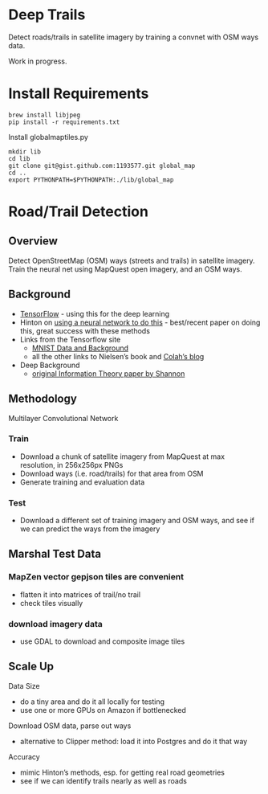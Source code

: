 # Deep Trails

Detect roads/trails in satellite imagery by training a convnet with OSM ways data.

Work in progress.

# Install Requirements

    brew install libjpeg
    pip install -r requirements.txt 

Install globalmaptiles.py

    mkdir lib
    cd lib
    git clone git@gist.github.com:1193577.git global_map
    cd ..
    export PYTHONPATH=$PYTHONPATH:./lib/global_map

# Road/Trail Detection

## Overview

Detect OpenStreetMap (OSM) ways (streets and trails) in satellite imagery. Train the neural net using MapQuest open imagery, and an OSM ways.

## Background

* [TensorFlow](https://www.tensorflow.org/) - using this for the deep learning
* Hinton on [using a neural network to do this](http://citeseerx.ist.psu.edu/viewdoc/download?doi=10.1.1.232.1679&rep=rep1&type=pdf) - best/recent paper on doing this, great success with these methods
* Links from the Tensorflow site
    * [MNIST Data and Background](http://yann.lecun.com/exdb/mnist/)
    * all the other links to Nielsen’s book and [Colah’s blog](http://colah.github.io/posts/2015-08-Backprop/)
* Deep Background
    * [original Information Theory paper by Shannon](http://worrydream.com/refs/Shannon%20-%20A%20Mathematical%20Theory%20of%20Communication.pdf)


## Methodology

Multilayer Convolutional Network

### Train

* Download a chunk of satellite imagery from MapQuest at max resolution, in 256x256px PNGs
* Download ways (i.e. road/trails) for that area from OSM 
* Generate training and evaluation data

### Test 

* Download a different set of training imagery and OSM ways, and see if we can predict the ways from the imagery

## Marshal Test Data

### MapZen vector gepjson tiles are convenient

* flatten it into matrices of trail/no trail
* check tiles visually 

### download imagery data

* use GDAL to download and composite image tiles

## Scale Up

Data Size

* do a tiny area and do it all locally for testing
* use one or more GPUs on Amazon if bottlenecked

Download OSM data, parse out ways

* alternative to Clipper method: load it into Postgres and do it that way

Accuracy

* mimic Hinton’s methods, esp. for getting real road geometries
* see if we can identify trails nearly as well as roads
